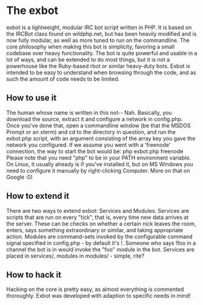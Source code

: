 The exbot
================================

exbot is a lightweight, modular IRC bot script written in PHP. It is based on the IRCBot class found on wildphp.net, but has been heavily modified and is now fully modular, as well as more tuned to run on the commandline. The core philosophy when making this bot is simplicity, favoring a small codebase over heavy functionality. The bot is quite powerful and usable in a lot of ways, and can be extended to do most things, but it is not a powerhouse like the Ruby-based rbot or similar heavy-duty bots. Exbot is intended to be easy to understand when browsing through the code, and as such the amount of code needs to be limited.

How to use it
-------------------------
The human whose name is written in this not-- Nah. Basically, you download the source, extract it and configure a network in config.php. Once you've done that, open a commandline window (be that the MSDOS Prompt or an xterm) and cd to the directory in question, and run the exbot.php script, with an argument consisting of the array key you gave the network you configured. If we assume you went with a 'freenode' connection, the way to start the bot would be:
  php exbot.php freenode
Please note that you need "php" to be in your PATH environment variable. On Linux, it usually already is if you've installed it, but on MS Windows you need to configure it manually by right-clicking Computer. More on that on Google :0)

How to extend it
-------------------------
There are two ways to extend exbot: Services and Modules. Services are scripts that are run on every "tick", that is, every time new data arrives at the server. These can be checks on whether a certain nick leaves the room, enters, says something extraordinary or similar, and taking appropriate action. Modules are command-sets invoked by the configurable command signal specified in config.php - by default it's !. Someone who says !foo in a channel the bot is in would invoke the "foo" module in the bot. Services are placed in services/, modules in modules/ - simple, rite?

How to hack it
-------------------------
Hacking on the core is pretty easy, as almost everything is commented thoroughly. Exbot was developed with adaption to specific needs in mind!

